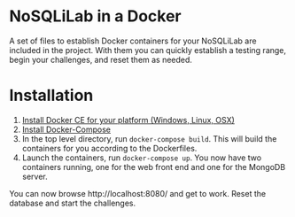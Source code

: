 # NoSQLiLab in a Docker 

A set of files to establish Docker containers for your NoSQLiLab are included in the project. With them you can quickly establish a testing range, begin your challenges, and reset them as needed. 

# Installation

1. [Install Docker CE for your platform (Windows, Linux, OSX)](https://docs.docker.com/engine/installation/)
2. [Install Docker-Compose](https://docs.docker.com/compose/install/)
3. In the top level directory, run `docker-compose build`. This will build the containers for you according to the Dockerfiles.
4. Launch the containers, run `docker-compose up`. You now have two containers running, one for the web front end and one for the MongoDB server.

You can now browse http://localhost:8080/ and get to work. Reset the database and start the challenges. 
